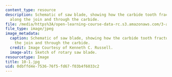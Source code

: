 ```yaml
---
content_type: resource
description: Schematic of saw blade, showing how the carbide tooth fractured both
  along the join and through the carbide.
file: /media/https%3A/open-learning-course-data-rc.s3.amazonaws.com/3-a27-case-studies-in-forensic-metallurgy-fall-2007/0dbffd4e753676f5fd67f03b4f6033c2_10-1.jpg
file_type: image/jpeg
image_metadata:
  caption: Schematic of saw blade, showing how the carbide tooth fractured both along
    the join and through the carbide.
  credit: Image Courtesy of Kenneth C. Russell.
  image-alt: Sketch of rotary saw blade.
resourcetype: Image
title: 10-1.jpg
uid: 0dbffd4e-7536-76f5-fd67-f03b4f6033c2
---
```

